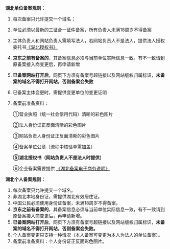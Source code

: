 **湖北单位备案规则：**

1. 每次备案只允许提交一个域名；  

2. 单位必须以最新的三证合一证件备案，所有负责人未满18周岁不得备案

3. 主体负责人和网站负责人需填写法人，若网站负责人不是法人，提供法人授权委托书[《湖北授权书》](https://img1.jcloudcs.com/cms/f2e80f40-5e25-4b34-b900-f84f3ad4f2e020180503113810.doc)

4. **京东之前有备案的**，其备案信息必须与当前单位实际信息一致。有不一致请到原备案接入商变更后，再申请新增

5. **已备案网站打开后**，网页下方须有备案号超链接以及网站版权归属标识，**未备案的域名不得打开网站，否则备案会失败**

6. 已备案主体变更时，需提供变更单位的变更证明

7. 备案前准备资料：

   ①营业执照（统一社会信用代码）清晰的彩色图片

   ②法人身份证正反面清晰的彩色图片

   ③网站负责人身份证正反面清晰的彩色图片

   ④备案单位公章（流程中核验单需加盖）

   **⑤湖北授权书（网站负责人不是法人时提供）**

   ⑥企业备案需要提供 [《湖北备案电子商务说明》](https://beianwendang.s3.cn-north-1.jdcloud-oss.com/beianrumen/guanjuguize/hubei/hbdssm.docx)

**湖北个人备案规则：**

1. 每次备案只允许提交一个域名。
2. 非湖北本地身份证，需提供湖北有效居住证。
3. 中国公民必须使用身份证备案，未满18周岁不得备案。
4. **京东之前有备案的**，其备案信息必须与当前单位实际信息一致，有不一致请到原备案接入商变更后，再申请新增。
5. **已备案网站打开后**，网页下方须有备案号超链接以及网站版权归属标识，**未备案的域名不得打开网站，否则备案会失败。**
6. 个人备案变更只支持一种情况（本人备案可变更为本人为法人的单位备案）。
7. 备案前准备资料：个人身份证正反面彩色图片。